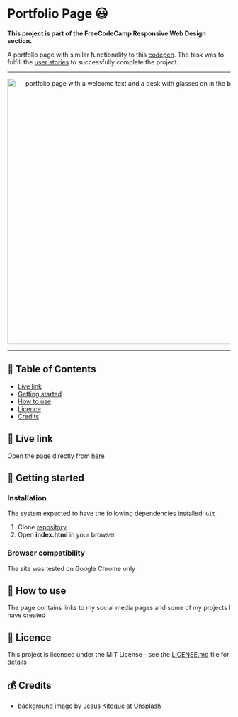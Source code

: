 # Portfolio Page 😃 

**This project is part of the FreeCodeCamp Responsive Web Design section.**

A portfolio page with similar functionality to this [codepen](https://codepen.io/freeCodeCamp/full/zNBOYG).
The task was to fulfill the [user stories](https://learn.freecodecamp.org/responsive-web-design/responsive-web-design-projects/build-a-personal-portfolio-webpage) to successfully complete the project.

***

<p align="center">
  <img src="https://i.imgur.com/01GT0xX.jpg" width="600" alt="portfolio page with a welcome text and a desk with glasses on in the background"/>
</p>

***

## 📑 Table of Contents
* [Live link](#-live-link)
* [Getting started](#-getting-started)
* [How to use](#-how-to-use)
* [Licence](#-licence)
* [Credits](#-credits)

## 🔗 Live link  
Open the page directly from [here](https://jpacsai.github.io/freeCodeCamp/ResponsiveWebDesign_Projects/Portfolio_page/)  

## 🏁 Getting started

### Installation  
The system expected to have the following dependencies installed: `Git`

1. Clone [repository](https://github.com/jpacsai/freeCodeCamp/tree/master/ResponsiveWebDesign_Projects/Portfolio_page)
2. Open **index.html** in your browser

### Browser compatibility  
The site was tested on Google Chrome only

## 🍴 How to use  
The page contains links to my social media pages and some of my projects I have created

## 📜 Licence

This project is licensed under the MIT License - see the [LICENSE.md](https://github.com/jpacsai/freeCodeCamp/blob/master/LICENSE) file for details

## 💰 Credits
- background [image](https://unsplash.com/photos/wn-KYaHwcis) by [Jesus Kiteque](https://unsplash.com/@jesuskiteque) at [Unsplash](https://unsplash.com/)
